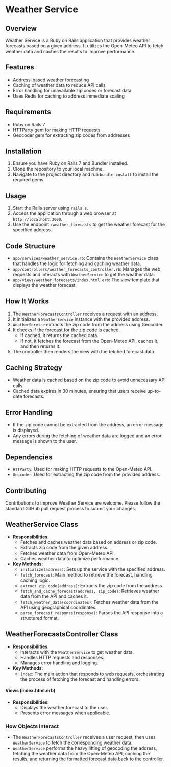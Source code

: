 # Weather Service

## Overview
Weather Service is a Ruby on Rails application that provides weather forecasts based on a given address. It utilizes the Open-Meteo API to fetch weather data and caches the results to improve performance.

## Features
- Address-based weather forecasting
- Caching of weather data to reduce API calls
- Error handling for unavailable zip codes or forecast data
- Uses Redis for caching to address immediate scaling

## Requirements
- Ruby on Rails 7
- HTTParty gem for making HTTP requests
- Geocoder gem for extracting zip codes from addresses

## Installation

1. Ensure you have Ruby on Rails 7 and Bundler installed.
2. Clone the repository to your local machine.
3. Navigate to the project directory and run `bundle install` to install the required gems.

## Usage

1. Start the Rails server using `rails s`.
2. Access the application through a web browser at `http://localhost:3000`.
3. Use the endpoint `/weather_forecasts` to get the weather forecast for the specified address.

## Code Structure

- `app/services/weather_service.rb`: Contains the `WeatherService` class that handles the logic for fetching and caching weather data.
- `app/controllers/weather_forecasts_controller.rb`: Manages the web requests and interacts with `WeatherService` to get the weather data.
- `app/views/weather_forecasts/index.html.erb`: The view template that displays the weather forecast.

## How It Works

1. The `WeatherForecastsController` receives a request with an address.
2. It initializes a `WeatherService` instance with the provided address.
3. `WeatherService` extracts the zip code from the address using Geocoder.
4. It checks if the forecast for the zip code is cached.
   - If cached, it returns the cached data.
   - If not, it fetches the forecast from the Open-Meteo API, caches it, and then returns it.
5. The controller then renders the view with the fetched forecast data.

## Caching Strategy

- Weather data is cached based on the zip code to avoid unnecessary API calls.
- Cached data expires in 30 minutes, ensuring that users receive up-to-date forecasts.

## Error Handling

- If the zip code cannot be extracted from the address, an error message is displayed.
- Any errors during the fetching of weather data are logged and an error message is shown to the user.

## Dependencies

- `HTTParty`: Used for making HTTP requests to the Open-Meteo API.
- `Geocoder`: Used for extracting the zip code from the provided address.

## Contributing

Contributions to improve Weather Service are welcome. Please follow the standard GitHub pull request process to submit your changes.

## WeatherService Class
- **Responsibilities**:
  - Fetches and caches weather data based on address or zip code.
  - Extracts zip code from the given address.
  - Fetches weather data from Open-Meteo API.
  - Caches weather data to optimize performance.
- **Key Methods**:
  - `initialize(address)`: Sets up the service with the specified address.
  - `fetch_forecast`: Main method to retrieve the forecast, handling caching logic.
  - `extract_zip_code(address)`: Extracts the zip code from the address.
  - `fetch_and_cache_forecast(address, zip_code)`: Retrieves weather data from the API and caches it.
  - `fetch_weather_data(coordinates)`: Fetches weather data from the API using geographical coordinates.
  - `parse_forecast_response(response)`: Parses the API response into a structured format.

## WeatherForecastsController Class
- **Responsibilities**:
  - Interacts with the `WeatherService` to get weather data.
  - Handles HTTP requests and responses.
  - Manages error handling and logging.
- **Key Methods**:
  - `index`: The main action that responds to web requests, orchestrating the process of fetching the forecast and handling errors.

#### Views (index.html.erb)
- **Responsibilities**:
  - Displays the weather forecast to the user.
  - Presents error messages when applicable.

### How Objects Interact
- The `WeatherForecastsController` receives a user request, then uses `WeatherService` to fetch the corresponding weather data.
- `WeatherService` performs the heavy lifting of geocoding the address, fetching the weather data from the Open-Meteo API, caching the results, and returning the formatted forecast data back to the controller.

